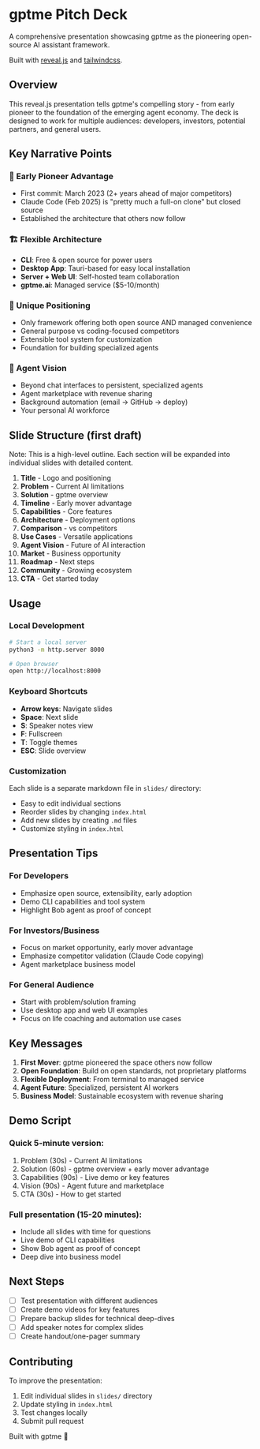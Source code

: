 # gptme Pitch Deck

A comprehensive presentation showcasing gptme as the pioneering open-source AI assistant framework.

Built with [reveal.js](https://revealjs.com/) and [tailwindcss](https://tailwindcss.com/).

## Overview

This reveal.js presentation tells gptme's compelling story - from early pioneer to the foundation of the emerging agent economy. The deck is designed to work for multiple audiences: developers, investors, potential partners, and general users.

## Key Narrative Points

### 🚀 Early Pioneer Advantage
- First commit: March 2023 (2+ years ahead of major competitors)
- Claude Code (Feb 2025) is "pretty much a full-on clone" but closed source
- Established the architecture that others now follow

### 🏗️ Flexible Architecture
- **CLI**: Free & open source for power users
- **Desktop App**: Tauri-based for easy local installation
- **Server + Web UI**: Self-hosted team collaboration
- **gptme.ai**: Managed service ($5-10/month)

### 🎯 Unique Positioning
- Only framework offering both open source AND managed convenience
- General purpose vs coding-focused competitors
- Extensible tool system for customization
- Foundation for building specialized agents

### 🤖 Agent Vision
- Beyond chat interfaces to persistent, specialized agents
- Agent marketplace with revenue sharing
- Background automation (email → GitHub → deploy)
- Your personal AI workforce

## Slide Structure (first draft)

Note: This is a high-level outline. Each section will be expanded into individual slides with detailed content.

1. **Title** - Logo and positioning
2. **Problem** - Current AI limitations
3. **Solution** - gptme overview
4. **Timeline** - Early mover advantage
5. **Capabilities** - Core features
6. **Architecture** - Deployment options
7. **Comparison** - vs competitors
8. **Use Cases** - Versatile applications
9. **Agent Vision** - Future of AI interaction
10. **Market** - Business opportunity
11. **Roadmap** - Next steps
12. **Community** - Growing ecosystem
13. **CTA** - Get started today

## Usage

### Local Development
```bash
# Start a local server
python3 -m http.server 8000

# Open browser
open http://localhost:8000
```

### Keyboard Shortcuts
- **Arrow keys**: Navigate slides
- **Space**: Next slide
- **S**: Speaker notes view
- **F**: Fullscreen
- **T**: Toggle themes
- **ESC**: Slide overview

### Customization

Each slide is a separate markdown file in `slides/` directory:
- Easy to edit individual sections
- Reorder slides by changing `index.html`
- Add new slides by creating `.md` files
- Customize styling in `index.html`

## Presentation Tips

### For Developers
- Emphasize open source, extensibility, early adoption
- Demo CLI capabilities and tool system
- Highlight Bob agent as proof of concept

### For Investors/Business
- Focus on market opportunity, early mover advantage
- Emphasize competitor validation (Claude Code copying)
- Agent marketplace business model

### For General Audience
- Start with problem/solution framing
- Use desktop app and web UI examples
- Focus on life coaching and automation use cases

## Key Messages

1. **First Mover**: gptme pioneered the space others now follow
2. **Open Foundation**: Build on open standards, not proprietary platforms
3. **Flexible Deployment**: From terminal to managed service
4. **Agent Future**: Specialized, persistent AI workers
5. **Business Model**: Sustainable ecosystem with revenue sharing


## Demo Script

### Quick 5-minute version:
1. Problem (30s) - Current AI limitations
2. Solution (60s) - gptme overview + early mover advantage
3. Capabilities (90s) - Live demo or key features
4. Vision (90s) - Agent future and marketplace
5. CTA (30s) - How to get started

### Full presentation (15-20 minutes):
- Include all slides with time for questions
- Live demo of CLI capabilities
- Show Bob agent as proof of concept
- Deep dive into business model

## Next Steps

- [ ] Test presentation with different audiences
- [ ] Create demo videos for key features
- [ ] Prepare backup slides for technical deep-dives
- [ ] Add speaker notes for complex slides
- [ ] Create handout/one-pager summary

## Contributing

To improve the presentation:
1. Edit individual slides in `slides/` directory
2. Update styling in `index.html`
3. Test changes locally
4. Submit pull request

Built with gptme 🤖
